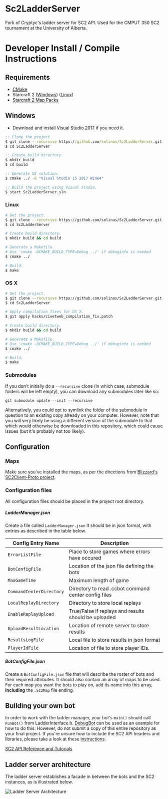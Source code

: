 # Sc2LadderServer
Fork of Cryptyc's ladder server for SC2 API. Used for the CMPUT 350 SC2 tournament at the University of Alberta.


# Developer Install / Compile Instructions
## Requirements
* [CMake](https://cmake.org/download/)
* Starcraft 2 ([Windows](https://starcraft2.com/en-us/)) ([Linux](https://github.com/Blizzard/s2client-proto#linux-packages)) 
* [Starcraft 2 Map Packs](https://github.com/Blizzard/s2client-proto#map-packs) 

## Windows

* Download and install [Visual Studio 2017](https://www.visualstudio.com/downloads/) if you need it.

```bat
:: Clone the project
$ git clone --recursive https://github.com/solinas/Sc2LadderServer.git
$ cd Sc2LadderServer

:: Create build directory.
$ mkdir build
$ cd build

:: Generate VS solution.
$ cmake ../ -G "Visual Studio 15 2017 Win64"

:: Build the project using Visual Studio.
$ start Sc2LadderServer.sln
```

### Linux
```bash
# Get the project.
$ git clone --recursive https://github.com/solinas/Sc2LadderServer.git
$ cd Sc2LadderServer

# Create build directory.
$ mkdir build && cd build

# Generate a Makefile.
# Use 'cmake -DCMAKE_BUILD_TYPE=Debug ../' if debuginfo is needed
$ cmake ../

# Build.
$ make
```

### OS X
```bash
# Get the project.
$ git clone --recursive https://github.com/solinas/Sc2LadderServer.git
$ cd Sc2LadderServer

# Apply compilation fixes for OS X.
$ git apply hacks/civetweb_compilation_fix.patch

# Create build directory.
$ mkdir build && cd build

# Generate a Makefile.
# Use 'cmake -DCMAKE_BUILD_TYPE=Debug ../' if debuginfo is needed
$ cmake ../

# Build.
$ make
```

### Submodules
If you don't initially do a `--recursive` clone (in which case, submodule folders will be left empty), you can download any submodules later like so:
```
git submodule update --init --recursive
```
Alternatively, you could opt to symlink the folder of the submodule in question to an existing copy already on your computer. However, note that you will very likely be using a different version of the submodule to that which would otherwise be downloaded in this repository, which could cause issues (but it's probably not too likely). 
 
## Configuration

### Maps
Make sure you've installed the maps, as per the directions from [Blizzard's SC2Client-Proto project](https://github.com/Blizzard/s2client-proto#map-packs).
   
### Configuration files
All configuration files should be placed in the project root directory.

##### LadderManager.json
Create a file called `LadderManager.json` It should be in json format, with entries as described in the table below.
 
| Config Entry Name | Description |
|---|---|
| `ErrorListFile`           | Place to store games where errors have occured |
| `BotConfigFile`           | Location of the json file defining the bots |
| `MaxGameTime`             | Maximum length of game |
| `CommandCenterDirectory`  | Directory to read .ccbot command center config files |
| `LocalReplayDirectory`    | Directory to store local replays |
| `EnableReplayUpload`      | True/False if replays and results should be uploaded |
| `UploadResultLocation`    | Location of remote server to store results |
| `ResultsLogFile`          | Local file to store results in json format |
| `PlayerIdFile`            | Location of file to store player IDs.  |

##### BotConfigFile.json
Create a `BotConfigFile.json`  file that will describe the roster of bots and their required attributes.  It should also contain an array of maps to be used.  For each map you want the bots to play on, add its name into this array, **including** the `.SC2Map` file ending.

## Building your own bot
In order to work with the ladder manager, your bot's `main()` should call `RunBot()` from LadderInterface.h. [DebugBot](https://github.com/solinas/Sc2LadderServer/tree/master/tests/debugbot) can be used as an example for how to do this. However, do not submit a copy of this entire repository as your final project. If you're unsure how to include the SC2 API headers and libraries, please take a look at these [instructions](https://github.com/davechurchill/commandcenter#developer-install--compile-instructions-windows).

[SC2 API Reference and Tutorials](https://blizzard.github.io/s2client-api/)

## Ladder server architecture
The ladder server establishes a facade in between the bots and the SC2 instances, as is illustrated below.

![Ladder Server Architecture](docs/LadderServerArchitecture.png)
